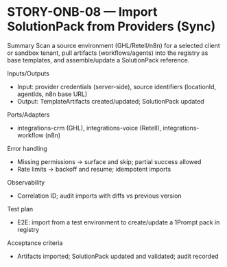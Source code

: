 # STORY-ONB-08 — Import SolutionPack from Providers (Sync)

Summary
Scan a source environment (GHL/Retell/n8n) for a selected client or sandbox tenant, pull artifacts (workflows/agents) into the registry as base templates, and assemble/update a SolutionPack reference.

Inputs/Outputs
- Input: provider credentials (server-side), source identifiers (locationId, agentIds, n8n base URL)
- Output: TemplateArtifacts created/updated; SolutionPack updated

Ports/Adapters
- integrations-crm (GHL), integrations-voice (Retell), integrations-workflow (n8n)

Error handling
- Missing permissions → surface and skip; partial success allowed
- Rate limits → backoff and resume; idempotent imports

Observability
- Correlation ID; audit imports with diffs vs previous version

Test plan
- E2E: import from a test environment to create/update a 1Prompt pack in registry

Acceptance criteria
- Artifacts imported; SolutionPack updated and validated; audit recorded
